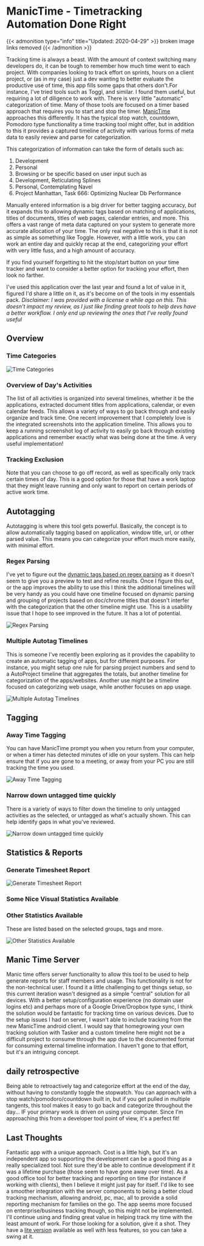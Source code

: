 # ManicTime - Timetracking Automation Done Right


{{&lt; admonition type=&#34;info&#34; title=&#34;Updated: 2020-04-29&#34; &gt;}}
broken image links removed
{{&lt; /admonition &gt;}}

Tracking time is always a beast. With the amount of context switching many developers do, it can be tough to remember how much time went to each project. With companies looking to track effort on sprints, hours on a client project, or (as in my case) just a dev wanting to better evaluate the productive use of time, this app fills some gaps that others don&#39;t.For instance, I&#39;ve tried tools such as Toggl, and similar. I found them useful, but requiring a lot of diligence to work with. There is very little &#34;automatic&#34; categorization of time. Many of those tools are focused on a timer based approach that requires you to start and stop the timer.
[ManicTime](http://bit.ly/2e9tsDZ) approaches this differently. It has the typical stop watch, countdown, Pomodoro type functionality a time tracking tool might offer, but in addition to this it provides a captured timeline of activity with various forms of meta data to easily review and parse for categorization.

This categorization of information can take the form of details such as:

1. Development
2. Personal
3. Browsing
or be specific based on user input such as
4. Development, Reticulating Splines
5. Personal, Contemplating Navel
6. Project Manhattan, Task 666: Optimizing Nuclear Db Performance

Manually entered information is a big driver for better tagging accuracy, _but_ it expands this to allowing dynamic tags based on matching of applications, titles of documents, titles of web pages, calendar entries, and more. This offers a vast range of meta data captured on your system to generate more accurate allocation of your time. The only real negative to this is that it is _not_ as simple as something like Toggle. However, with a little work, you can work an entire day and quickly recap at the end, categorizing your effort with very little fuss, and a high amount of accuracy.

If you find yourself forgetting to hit the stop/start button on your time tracker and want to consider a better option for tracking your effort, then look no farther.

I&#39;ve used this application over the last year and found a lot of value in it, figured I&#39;d share a little on it, as it&#39;s become on of the tools in my essentials pack. _Disclaimer: I was provided with a license a while ago on this. This doesn&#39;t impact my review, as I just like finding great tools to help devs have a better workflow. I only end up reviewing the ones that I&#39;ve really found useful_

## Overview

### Time Categories

![Time Categories](/images/time-categories.png)

### Overview of Day&#39;s Activities

The list of all activities is organized into several timelines, whether it be the applications, extracted document titles from applications, calendar, or even calendar feeds. This allows a variety of ways to go back through and easily organize and track time. One recent improvement that I completely love is the integrated screenshots into the application timeline. This allows you to keep a running screenshot log of activity to easily go back through existing applications and remember exactly what was being done at the time. A very useful implementation!

### Tracking Exclusion

Note that you can choose to go off record, as well as specifically only track certain times of day. This is a good option for those that have a work laptop that they might leave running and only want to report on certain periods of active work time.

## Autotagging

Autotagging is where this tool gets powerful. Basically, the concept is to allow automatically tagging based on application, window title, url, or other parsed value. This means you can categorize your effort much more easily, with minimal effort.

### Regex Parsing

I&#39;ve yet to figure out the [dynamic tags based on regex parsing](http://bit.ly/2dLECP9) as it doesn&#39;t seem to give you a preview to test and refine results. Once I figure this out, or the app improves the ability to use this I think the additional timelines will be very handy as you could have one timeline focused on dynamic parsing and grouping of projects based on doc/chrome titles that doesn&#39;t interfer with the categorization that the other timeline might use.
This is a usability issue that I hope to see improved in the future. It has a lot of potential.

![Regex Parsing](/images/regex-parsing.png)

### Multiple Autotag Timelines

This is someone I&#39;ve recently been exploring as it provides the capability to create an automatic tagging of apps, but for different purposes. For instance, you might setup one rule for parsing project numbers and send to a AutoProject timeline that aggregates the totals, but another timeline for categorization of the apps/websites. Another use might be a timeline focused on categorizing web usage, while another focuses on app usage.

![Multiple Autotag Timelines](/images/multiple-autotag-timelines.png)

## Tagging

### Away Time Tagging

You can have ManicTime prompt you when you return from your computer, or when a timer has detected minutes of idle on your system. This can help ensure that if you are gone to a meeting, or away from your PC you are still tracking the time you used.

![Away Time Tagging](/images/away-time-tagging.png)

### Narrow down untagged time quickly

There is a variety of ways to filter down the timeline to only untagged activities as the selected, or untagged as what&#39;s actually shown. This can help identify gaps in what you&#39;ve reviewed.

![Narrow down untagged time quickly](/images/narrow-down-untagged-time-quickly.png)

## Statistics &amp; Reports

### Generate Timesheet Report

![Generate Timesheet Report](/images/generate-timesheet-report.png)

### Some Nice Visual Statistics Available

### Other Statistics Available

These are listed based on the selected groups, tags and more.

![Other Statistics Available](/images/other-statistics-available.png)

## Manic Time Server

Manic time offers server functionality to allow this tool to be used to help generate reports for staff members and usage.
This functionality is not for the non-technical user. I found it a little challenging to get things setup, so this current iteration wasn&#39;t designed as a simple &#34;central&#34; solution for all devices. With a better setup/configuration experience (no domain user logins etc) and perhaps more of a Google Drive/Dropbox type sync, I think the solution would be fantastic for tracking time on various devices.
Due to the setup issues I had on server, I wasn&#39;t able to include tracking from the new ManicTime android client.
I would say that homegrowing your own tracking solution with Tasker and a custom timeline here might not be a difficult project to consume through the app due to the documented format for consuming external timeline information. I haven&#39;t gone to that effort, but it&#39;s an intriguing concept.

## daily retrospective

Being able to retroactively tag and categorize effort at the end of the day, without having to constantly toggle the stopwatch. You can approach with a stop watch/pomodoro/countdown built in, but if you get pulled in multiple tangents, this tool makes it easy to go back and categorize throughout the day... IF your primary work is driven on using your computer. Since I&#39;m approaching this from a developer tool point of view, it&#39;s a perfect fit!

## Last Thoughts

Fantastic app with a unique approach.
Cost is a little high, but it&#39;s an independent app so supporting the development can be a good thing as a really specialized tool. Not sure they&#39;d be able to continue development if it was a lifetime purchase (those seem to have gone away over time). As a good office tool for better tracking and reporting on time (for instance if working with clients), then I believe it might just pay for itself.
I&#39;d like to see a smoother integration with the server components to being a better cloud tracking mechanism, allowing android, pc, mac, all to provide a solid reporting mechanism for families on the go. The app seems more focused on enterprise/business tracking though, so this might not be implemented.
I&#39;ll continue using and finding great value in helping track my time with the least amount of work. For those looking for a solution, give it a shot. They have a [lite version](http://bit.ly/2e9vhke) available as well with less features, so you can take a swing at it.

